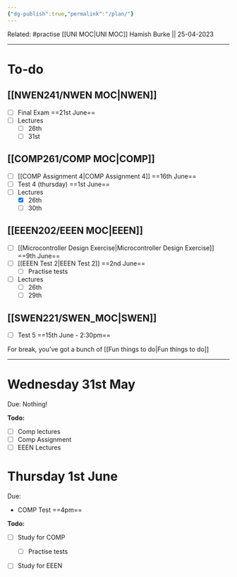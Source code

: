 ```yaml
---
{"dg-publish":true,"permalink":"/plan/"}
---
```


Related: #practise 
[[UNI MOC\|UNI MOC]]
Hamish Burke || 25-04-2023
***

# To-do

## [[NWEN241/NWEN MOC\|NWEN]]

- [ ] Final Exam ==21st June==
- [ ] Lectures
	- [ ] 26th
	- [ ] 31st

## [[COMP261/COMP MOC\|COMP]]

- [ ] [[COMP Assignment 4\|COMP Assignment 4]] ==16th June==
- [ ] Test 4 (thursday) ==1st June==
- [ ] Lectures
	- [x] 26th
	- [ ] 30th

## [[EEEN202/EEEN MOC\|EEEN]]

- [ ] [[Microcontroller Design Exercise\|Microcontroller Design Exercise]] ==9th June==
- [ ] [[EEEN Test 2\|EEEN Test 2]] ==2nd June==
	- [ ] Practise tests
- [ ] Lectures
	- [ ] 26th
	- [ ] 29th

## [[SWEN221/SWEN_MOC\|SWEN]]

- [ ] Test 5 ==15th June - 2:30pm==



For break, you've got a bunch of [[Fun things to do\|Fun things to do]]

***

# Wednesday 31st May

Due: Nothing! 

**Todo:**
- [ ] Comp lectures
- [ ] Comp Assignment
- [ ] EEEN Lectures

# Thursday 1st June

Due: 
- COMP Test ==4pm==

**Todo:**
- [ ] Study for COMP
	- [ ] Practise tests
- [ ] Study for EEEN







